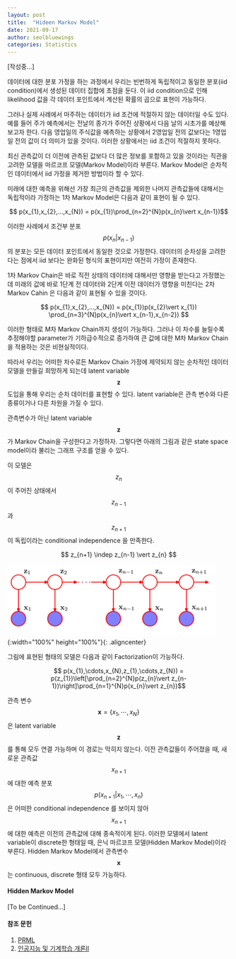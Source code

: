 ```yaml
---
layout: post
title:  "Hideen Markov Model"
date: 2021-09-17
author: seolbluewings
categories: Statistics
---
```


[작성중...]

데이터에 대한 분포 가정을 하는 과정에서 우리는 빈번하게 독립적이고 동일한 분포(iid condition)에서 생성된 데이터 집합에 초점을 둔다. 이 iid condition으로 인해 likelihood 값을 각 데이터 포인트에서 계산된 확률의 곱으로 표현이 가능하다.

그러나 실제 사례에서 마주하는 데이터가 iid 조건에 적절하지 않는 데이터일 수도 있다. 예를 들어 주가 예측에서는 전날의 종가가 주어진 상황에서 다음 날의 시초가를 예상해보고자 한다. 다음 영업일의 주식값을 예측하는 상황에서 2영업일 전의 값보다는 1영업일 전의 값이 더 의미가 있을 것이다. 이러한 상황에서는 iid 조건이 적절하지 못하다.

최신 관측값이 더 이전에 관측된 값보다 더 많은 정보를 포함하고 있을 것이라는 직관을 고려한 모델을 마르코프 모델(Markov Model)이라 부른다. Markov Model은 순차적인 데이터에서 iid 가정을 제거한 방법이라 할 수 있다.

미래에 대한 예측을 위해선 가장 최근의 관측값을 제외한 나머지 관측값들에 대해서는 독립적이라 가정하는 1차 Markov Model은 다음과 같이 표현이 될 수 있다.

$$ p(x_{1},x_{2},...,x_{N}) = p(x_{1})\prod_{n=2}^{N}p(x_{n}\vert x_{n-1})$$

이러한 사례에서 조건부 분포 $$ p(x_{n}\vert x_{n-1}) $$ 의 분포는 모든 데이터 포인트에서 동일한 것으로 가정한다. 데이터의 순차성을 고려한다는 점에서 iid 보다는 완화된 형식의 표현이지만 여전히 가정이 존재한다.

1차 Markov Chain은 바로 직전 상태의 데이터에 대해서만 영향을 받는다고 가정했는데 미래의 값에 바로 1단계 전 데이터와 2단계 이전 데이터가 영향을 미친다는 2차 Markov Cahin 은 다음과 같이 표현될 수 있을 것이다.

$$ p(x_{1},x_{2},...,x_{N}) = p(x_{1})p(x_{2}\vert x_{1})  \prod_{n=3}^{N}p(x_{n}\vert x_{n-1},x_{n-2}) $$

이러한 형태로 M차 Markov Chain까지 생성이 가능하다. 그러나 이 차수를 늘릴수록 추정해야할 parameter가 기하급수적으로 증가하여 큰 값에 대한 M차 Markov Chain을 적용하는 것은 비현실적이다.

따라서 우리는 어떠한 차수로든 Markov Chain 가정에 제약되지 않는 순차적인 데이터 모델을 만들길 희망하게 되는데 latent variable $$\mathbf{z}$$ 도입을 통해 우리는 순차 데이터를 표현할 수 있다. latent variable은 관측 변수와 다른 종류이거나 다른 차원을 가질 수 있다.

관측변수가 아닌 latent variable $$\mathbf{z}$$가 Markov Chain을 구성한다고 가정하자. 그렇다면 아래의 그림과 같은 state space model이라 불리는 그래프 구조를 얻을 수 있다.

이 모델은 $$z_{n}$$이 주어진 상태에서 $$z_{n-1}$$과 $$z_{n+1}$$이 독립이라는 conditional independence 을 만족한다.

$$ z_{n+1} \indep z_{n-1} \vert  z_{n} $$

![HMM](https://github.com/seolbluewings/seolbluewings.github.io/blob/master/assets/HMM1.PNG?raw=true){:width="100%" height="100%"}{: .aligncenter}

그림에 표현된 형태의 모델은 다음과 같이 Factorization이 가능하다.

$$ p(x_{1},\cdots,x_{N},z_{1},\cdots,z_{N}) = p(z_{1})\left[\prod_{n=2}^{N}p(z_{n}\vert z_{n-1})\right]\prod_{n=1}^{N}p(x_{n}\vert z_{n})$$

관측 변수 $$\mathbf{x} = \{x_{1},\cdots,x_{N}\}$$ 은 latent variable $$\mathbf{z}$$를 통해 모두 연결 가능하며 이 경로는 막히지 않는다. 이전 관측값들이 주어졌을 때, 새로운 관측값 $$x_{n+1}$$ 에 대한 예측 분포 $$p(x_{n+1}\vert x_{1},\cdots,x_{n})$$ 은 어떠한 conditional independence 를 보이지 않아 $$x_{n+1}$$ 에 대한 예측은 이전의 관측값에 대해 종속적이게 된다. 이러한 모델에서 latent variable이 discrete한 형태일 때, 은닉 마르코프 모델(Hidden Markov Model)이라 부른다. Hidden Markov Model에서 관측변수 $$\mathbf{x}$$는 continuous, discrete 형태 모두 가능하다.

#### Hidden Markov Model

[To be Continued...]



#### 참조 문헌
1. [PRML](https://www.microsoft.com/en-us/research/uploads/prod/2006/01/Bishop-Pattern-Recognition-and-Machine-Learning-2006.pdf)
2. [인공지능 및 기계학습 개론II](https://www.edwith.org/machinelearning2__17/lecture/10868?isDesc=false)
